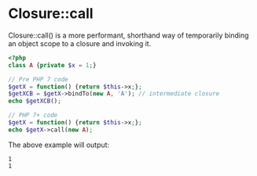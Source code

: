 # Closure::call

Closure::call() is a more performant, shorthand way of temporarily binding an object scope to a closure and invoking it.

```php
<?php
class A {private $x = 1;}

// Pre PHP 7 code
$getX = function() {return $this->x;};
$getXCB = $getX->bindTo(new A, 'A'); // intermediate closure
echo $getXCB();

// PHP 7+ code
$getX = function() {return $this->x;};
echo $getX->call(new A);
```

The above example will output:

```
1
1
```

